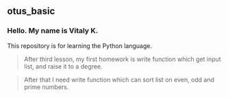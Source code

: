 otus_basic
----------
### Hello. My name is Vitaly K.
This repository is for learning the Python language.

>After third lesson, my first homework is write function which get input list, and raise it to a degree.

>After that I need write function which can sort list on even, odd and prime numbers.
